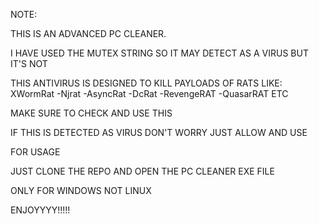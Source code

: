 NOTE:

THIS IS AN ADVANCED PC CLEANER. 

I HAVE USED THE MUTEX STRING SO IT MAY DETECT AS A VIRUS BUT IT'S NOT

THIS ANTIVIRUS IS DESIGNED TO KILL PAYLOADS OF RATS LIKE: XWormRat -Njrat -AsyncRat -DcRat -RevengeRAT -QuasarRAT ETC


MAKE SURE TO CHECK AND USE THIS 


IF THIS IS DETECTED AS VIRUS DON'T WORRY JUST ALLOW AND USE

FOR USAGE

JUST CLONE THE REPO AND OPEN THE PC CLEANER EXE FILE

ONLY FOR WINDOWS NOT LINUX

ENJOYYYY!!!!!
